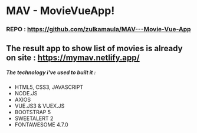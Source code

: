 # MAV - MovieVueApp!
### REPO : https://github.com/zulkamaula/MAV---Movie-Vue-App

## The result app to show list of movies is already on site : https://mymav.netlify.app/

##### The technology i've used to built it :
- HTML5, CSS3, JAVASCRIPT
- NODE.JS
- AXIOS
- VUE.JS3 & VUEX.JS
- BOOTSTRAP 5
- SWEETALERT 2
- FONTAWESOME 4.7.0
